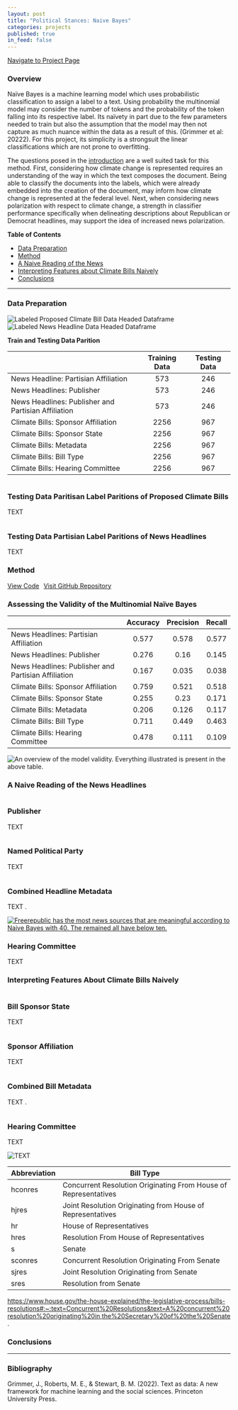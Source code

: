 ```yaml
---
layout: post
title: "Political Stances: Naive Bayes"
categories: projects
published: true
in_feed: false
---
```

 <section>
    <div class="row">
        <div class="col-6 col-12-small">
            <ul class="actions" style="display: flex; gap: 10px; list-style: none; padding: 0;">
                <li><a href="https://nataliermcastro.github.io/projects/2025/01/14/political-stances.html" class="button fit small">Navigate to Project Page</a></li>
            </ul>
        </div>
    </div> 
</section> 

### Overview
Naïve Bayes is a machine learning model which uses probabilistic classification to assign a label to a text. Using probability the multinomial model may consider the number of tokens and the probability of the token falling into its respective label. Its naïvety in part due to the few parameters needed to train but also the assumption that the model may then not capture as much nuance within the data as a result of this. (Grimmer et al: 20222). For this project, its simplicity is a strongsuit the linear classifications which are not prone to overfitting.

The questions posed in the [introduction](https://nataliermcastro.github.io/projects/2025/01/14/political-stances-introduction.html) are a well suited task for this method. First, considering how climate change is represented requires an understanding of the way in which the text composes the document. Being able to classify the documents into the labels, which were already embedded into the creation of the document, may inform how climate change is represented at the federal level. Next, when considering news polarization with respect to climate change, a strength in classifier performance specifically when delineating descriptions about Republican or Democrat headlines, may support the idea of increased news polarization.

**Table of Contents**
- [Data Preparation](#data-prep)
- [Method](#method)
- [A Naive Reading of the News](#results-news-data)
- [Interpreting Features about Climate Bills Naively](#results-bills-data)
- [Conclusions](#conc)
  
---

 <a id="data-prep"></a>
### Data Preparation

<section>
	<div class="box alt">
		<div class="row gtr-50 gtr-uniform">
			<div class="col-12"><span class="image fit"><img src="/assets/images/NB - bills data.png" alt="Labeled Proposed Climate Bill Data Headed Dataframe"  /></span> 
			</div>
		</div>
	</div>
</section>

<section>
	<div class="box alt">
		<div class="row gtr-50 gtr-uniform">
			<div class="col-12"><span class="image fit"><img src="/assets/images/NB - news data.png" alt="Labeled News Headline Data Headed Dataframe"  /></span> 
			</div>
		</div>
	</div>
</section>

**Train and Testing Data Parition**
<table>
<thead>
<tr><th>                                                   </th><th style="text-align: center;">  Training Data </th><th style="text-align: center;"> Testing Data </th></tr>
</thead>
<tbody>
<tr><td>News Headline: Partisian Affiliation               </td><td style="text-align: center;">      573       </td><td style="text-align: center;">     246      </td></tr>
<tr><td>News Headlines: Publisher                          </td><td style="text-align: center;">      573       </td><td style="text-align: center;">     246      </td></tr>
<tr><td>News Headlines: Publisher and Partisian Affiliation</td><td style="text-align: center;">      573       </td><td style="text-align: center;">     246      </td></tr>
<tr><td>Climate Bills: Sponsor Affiliation                 </td><td style="text-align: center;">      2256      </td><td style="text-align: center;">     967      </td></tr>
<tr><td>Climate Bills: Sponsor State                       </td><td style="text-align: center;">      2256      </td><td style="text-align: center;">     967      </td></tr>
<tr><td>Climate Bills: Metadata                            </td><td style="text-align: center;">      2256      </td><td style="text-align: center;">     967      </td></tr>
<tr><td>Climate Bills: Bill Type                           </td><td style="text-align: center;">      2256      </td><td style="text-align: center;">     967      </td></tr>
<tr><td>Climate Bills: Hearing Committee                   </td><td style="text-align: center;">      2256      </td><td style="text-align: center;">     967      </td></tr>
</tbody>
</table>

<section class="gallery">
	<div class="row">
		<article class="col-6 col-12-xsmall gallery-item">
			<a href="/assets/images/NB - Testing Data - Party Data Partisan Labels.png" class="image fit thumb"><img src="/aassets/images/NB - Testing Data - Party Data Partisan Labels.png" alt="" /></a>
			<h3>Testing Data Paritisan Label Paritions of Proposed Climate Bills</h3>
			<p> TEXT </p>
		</article>
		</article>
		<article class="col-6 col-12-xsmall gallery-item">
			<a href="/assets/images/NB - Testing Data - News Data Partisan Labels.png" class="image fit thumb"><img src="/assets/images/NB - Testing Data - News Data Partisan Labels.png" alt="" /></a>
			<h3>Testing Data Partisian Label Paritions of News Headlines</h3>
			<p> TEXT </p>
		</article>
	</div>
</section>

<a id="method"></a>
### Method
<section>
    <div class="row">
        <div class="col-6 col-12-small">
            <ul class="actions" style="display: flex; gap: 10px; list-style: none; padding: 0;">
                <li><a href="https://nataliermcastro.github.io/projects/2025/04/21/political-stances-naive-bayes-code.html" class="button fit small">View Code</a></li>
		<li><a href="https://github.com/NatalieRMCastro/climate-policy/blob/main/6.%20Naive%20Bayes.ipynb" class="button fit small">Visit GitHub Repository</a></li>
            </ul>
        </div>
    </div> 
</section> 

<a id="results-model-evaluation"></a>
### Assessing the Validity of the Multinomial Naïve Bayes

<table>
<thead>
<tr><th>                                                   </th><th style="text-align: center;">  Accuracy </th><th style="text-align: center;"> Precision </th><th style="text-align: center;"> Recall </th></tr>
</thead>
<tbody>
<tr><td>News Headlines: Partisian Affiliation              </td><td style="text-align: center;">   0.577   </td><td style="text-align: center;">   0.578   </td><td style="text-align: center;"> 0.577  </td></tr>
<tr><td>News Headlines: Publisher                          </td><td style="text-align: center;">   0.276   </td><td style="text-align: center;">   0.16    </td><td style="text-align: center;"> 0.145  </td></tr>
<tr><td>News Headlines: Publisher and Partisian Affiliation</td><td style="text-align: center;">   0.167   </td><td style="text-align: center;">   0.035   </td><td style="text-align: center;"> 0.038  </td></tr>
<tr><td>Climate Bills: Sponsor Affiliation                 </td><td style="text-align: center;">   0.759   </td><td style="text-align: center;">   0.521   </td><td style="text-align: center;"> 0.518  </td></tr>
<tr><td>Climate Bills: Sponsor State                       </td><td style="text-align: center;">   0.255   </td><td style="text-align: center;">   0.23    </td><td style="text-align: center;"> 0.171  </td></tr>
<tr><td>Climate Bills: Metadata                            </td><td style="text-align: center;">   0.206   </td><td style="text-align: center;">   0.126   </td><td style="text-align: center;"> 0.117  </td></tr>
<tr><td>Climate Bills: Bill Type                           </td><td style="text-align: center;">   0.711   </td><td style="text-align: center;">   0.449   </td><td style="text-align: center;"> 0.463  </td></tr>
<tr><td>Climate Bills: Hearing Committee                   </td><td style="text-align: center;">   0.478   </td><td style="text-align: center;">   0.111   </td><td style="text-align: center;"> 0.109  </td></tr>
</tbody>
</table>

<section>
	<div class="box alt">
		<div class="row gtr-50 gtr-uniform">
			<div class="col-12"><span class="image fit"><img src="/assets/images/NB - Model Evaluation.png" alt="An overview of the model validity. Everything illustrated is present in the above table."  /></span> 
			</div>
		</div>
	</div>
</section>

<a id="results-news-data"></a>
### A Naive Reading of the News Headlines


<section class="gallery">
	<div class="row">
		<article class="col-6 col-12-xsmall gallery-item">
			<a href="/assets/images/mnb cm - news publisher.png" class="image fit thumb"><img src="/assets/images/mnb cm - news publisher.png" alt="" /></a>
			<h3> Publisher </h3>
			<p> TEXT </p>
		</article>
		<article class="col-6 col-12-xsmall gallery-item">
			<a href="/assets/images/mnb cm - news partisian affiliation.png" class="image fit thumb"><img src="/assets/images/mnb cm - news partisian affiliation.png" alt="" /></a>
			<h3> Named Political Party </h3>
			<p> TEXT </p>
		</article>
		<article class="col-6 col-12-xsmall gallery-item">
			<a href="/assets/images/mnb cm - news combined label.png" class="image fit thumb"><img src="/assets/images/mnb cm - news combined label.png" alt="" /></a>
			<h3>Combined Headline Metadata</h3>
			<p> TEXT .</p>
		</article>
		<article class="col-6 col-12-xsmall gallery-item">
			<a href="/assets/images/NB - News Data Publisher Labels.png" class="image fit thumb"><img src="/assets/images/NB - News Data Publisher Labels.png" alt="Freerepublic has the most news sources that are meaningful according to Naive Bayes with 40. The remained all have below ten." /></a>
			<h3>Hearing Committee</h3>
			<p> TEXT </p>
		</article>
	</div>
</section>



<a id="results-news-data"></a>
### Interpreting Features About Climate Bills Naively

<section class="gallery">
	<div class="row">
		<article class="col-6 col-12-xsmall gallery-item">
			<a href="/assets/images/mnb cm - sponser state label truncated.png" class="image fit thumb"><img src="/assets/images/mnb cm - sponser state label truncated.png" alt="" /></a>
			<h3>Bill Sponsor State</h3>
			<p> TEXT </p>
		</article>
		<article class="col-6 col-12-xsmall gallery-item">
			<a href="/assets/images/mnb cm - sponsor affiliation label.png" class="image fit thumb"><img src="/assets/images/mnb cm - sponsor affiliation label.png" alt="" /></a>
			<h3> Sponsor Affiliation </h3>
			<p> TEXT </p>
		</article>
		<article class="col-6 col-12-xsmall gallery-item">
			<a href="/assets/images/mnb cm - bill metadata label.png" class="image fit thumb"><img src="/assets/images/mnb cm - bill metadata label.png" alt="" /></a>
			<h3>Combined Bill Metadata</h3>
			<p> TEXT .</p>
		</article>
		<article class="col-6 col-12-xsmall gallery-item">
			<a href="/assets/images/mnb cm - bill committee label.png" class="image fit thumb"><img src="/assets/images/mnb cm - bill committee label.png" alt="" /></a>
			<h3>Hearing Committee</h3>
			<p> TEXT </p>
		</article>
	</div>
</section>

<section>
	<div class="box alt">
		<div class="row gtr-50 gtr-uniform">
			<div class="col-12"><span class="image fit"><img src="/assets/images/mnb cm - bill type label.png" alt=" TEXT "  /></span> 
			</div>
		</div>
	</div>
</section>

<table>
<thead>
<tr><th>Abbreviation  </th><th> Bill Type                                                     </th></tr>
</thead>
<tbody>
<tr><td>hconres       </td><td>Concurrent Resolution Originating From House of Representatives</td></tr>
<tr><td>hjres         </td><td>Joint Resolution Originating from House of Representatives     </td></tr>
<tr><td>hr            </td><td>House of Representatives                                       </td></tr>
<tr><td>hres          </td><td>Resolution From House of Representatives                       </td></tr>
<tr><td>s             </td><td>Senate                                                         </td></tr>
<tr><td>sconres       </td><td>Concurrent Resolution Originating From Senate                  </td></tr>
<tr><td>sjres         </td><td>Joint Resolution Originating from Senate                       </td></tr>
<tr><td>sres          </td><td>Resolution from Senate                                         </td></tr>
</tbody>
</table>

https://www.house.gov/the-house-explained/the-legislative-process/bills-resolutions#:~:text=Concurrent%20Resolutions&text=A%20concurrent%20resolution%20originating%20in,the%20Secretary%20of%20the%20Senate.


### Conclusions

---
### Bibliography
Grimmer, J., Roberts, M. E., & Stewart, B. M. (2022). Text as data: A new framework for machine learning and the social sciences. Princeton University Press.
